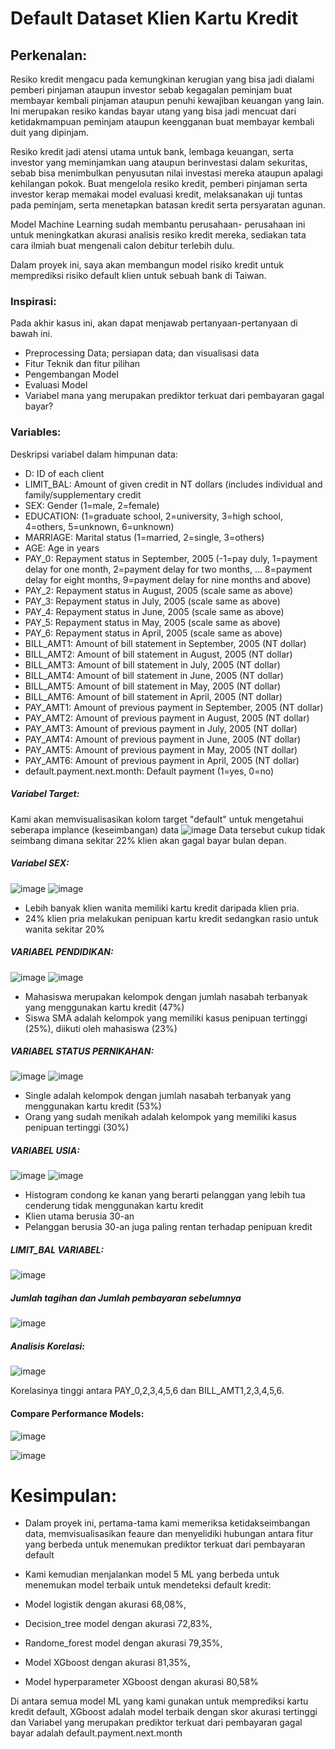 # Default Dataset Klien Kartu Kredit


## Perkenalan:
Resiko kredit mengacu pada kemungkinan kerugian yang bisa jadi dialami pemberi pinjaman ataupun investor sebab kegagalan peminjam buat membayar kembali pinjaman ataupun penuhi kewajiban keuangan yang lain. Ini merupakan resiko kandas bayar utang yang bisa jadi mencuat dari ketidakmampuan peminjam ataupun keengganan buat membayar kembali duit yang dipinjam.

Resiko kredit jadi atensi utama untuk bank, lembaga keuangan, serta investor yang meminjamkan uang ataupun berinvestasi dalam sekuritas, sebab bisa menimbulkan penyusutan nilai investasi mereka ataupun apalagi kehilangan pokok. Buat mengelola resiko kredit, pemberi pinjaman serta investor kerap memakai model evaluasi kredit, melaksanakan uji tuntas pada peminjam, serta menetapkan batasan kredit serta persyaratan agunan.

Model Machine Learning sudah membantu perusahaan- perusahaan ini untuk meningkatkan akurasi analisis resiko kredit mereka, sediakan tata cara ilmiah buat mengenali calon debitur terlebih dulu.

Dalam proyek ini, saya akan membangun model risiko kredit untuk memprediksi risiko default klien untuk sebuah bank di Taiwan.


### Inspirasi:
Pada akhir kasus ini, akan dapat menjawab pertanyaan-pertanyaan di bawah ini.

- Preprocessing Data; persiapan data; dan visualisasi data
- Fitur Teknik dan fitur pilihan
- Pengembangan Model
- Evaluasi Model
- Variabel mana yang merupakan prediktor terkuat dari pembayaran gagal bayar?

### Variables:
Deskripsi variabel dalam himpunan data:

- D: ID of each client
- LIMIT_BAL: Amount of given credit in NT dollars (includes individual and family/supplementary credit
- SEX: Gender (1=male, 2=female)
- EDUCATION: (1=graduate school, 2=university, 3=high school, 4=others, 5=unknown, 6=unknown)
- MARRIAGE: Marital status (1=married, 2=single, 3=others)
- AGE: Age in years
- PAY_0: Repayment status in September, 2005 (-1=pay duly, 1=payment delay for one month, 2=payment delay for two months, ... 8=payment delay for eight months, 9=payment delay for nine months and above)
- PAY_2: Repayment status in August, 2005 (scale same as above)
- PAY_3: Repayment status in July, 2005 (scale same as above)
- PAY_4: Repayment status in June, 2005 (scale same as above)
- PAY_5: Repayment status in May, 2005 (scale same as above)
- PAY_6: Repayment status in April, 2005 (scale same as above)
- BILL_AMT1: Amount of bill statement in September, 2005 (NT dollar)
- BILL_AMT2: Amount of bill statement in August, 2005 (NT dollar)
- BILL_AMT3: Amount of bill statement in July, 2005 (NT dollar)
- BILL_AMT4: Amount of bill statement in June, 2005 (NT dollar)
- BILL_AMT5: Amount of bill statement in May, 2005 (NT dollar)
- BILL_AMT6: Amount of bill statement in April, 2005 (NT dollar)
- PAY_AMT1: Amount of previous payment in September, 2005 (NT dollar)
- PAY_AMT2: Amount of previous payment in August, 2005 (NT dollar)
- PAY_AMT3: Amount of previous payment in July, 2005 (NT dollar)
- PAY_AMT4: Amount of previous payment in June, 2005 (NT dollar)
- PAY_AMT5: Amount of previous payment in May, 2005 (NT dollar)
- PAY_AMT6: Amount of previous payment in April, 2005 (NT dollar)
- default.payment.next.month: Default payment (1=yes, 0=no)


##### Variabel Target:

Kami akan memvisualisasikan kolom target "default" untuk mengetahui seberapa implance (keseimbangan) data
![image](https://github.com/JuanFakhri/Default_Dataset_Klien_Kartu_Kredit/assets/61308533/24969671-b117-4d92-a033-c4e7bc09d983)
Data tersebut cukup tidak seimbang dimana sekitar 22% klien akan gagal bayar bulan depan.

##### Variabel SEX:
![image](https://github.com/JuanFakhri/Default_Dataset_Klien_Kartu_Kredit/assets/61308533/fc30c9da-2731-4348-b8a0-d1efee0675ff)
![image](https://github.com/JuanFakhri/Default_Dataset_Klien_Kartu_Kredit/assets/61308533/dfdcfeb4-fa7a-40be-92df-e69a25c2e0ca)

- Lebih banyak klien wanita memiliki kartu kredit daripada klien pria.
- 24% klien pria melakukan penipuan kartu kredit sedangkan rasio untuk wanita sekitar 20%

##### VARIABEL PENDIDIKAN:
![image](https://github.com/JuanFakhri/Default_Dataset_Klien_Kartu_Kredit/assets/61308533/8def1da7-73d7-40d8-a518-b98781719d31)
![image](https://github.com/JuanFakhri/Default_Dataset_Klien_Kartu_Kredit/assets/61308533/e82fc39a-be16-44ae-9166-a866ce67adb3)

- Mahasiswa merupakan kelompok dengan jumlah nasabah terbanyak yang menggunakan kartu kredit (47%)
- Siswa SMA adalah kelompok yang memiliki kasus penipuan tertinggi (25%), diikuti oleh mahasiswa (23%)

##### VARIABEL STATUS PERNIKAHAN:
![image](https://github.com/JuanFakhri/Default_Dataset_Klien_Kartu_Kredit/assets/61308533/e834ab62-9fea-4ffe-96ff-899002db9abd)
![image](https://github.com/JuanFakhri/Default_Dataset_Klien_Kartu_Kredit/assets/61308533/9b60b488-09df-4cc1-8ba5-e1bd33e10d22)

- Single adalah kelompok dengan jumlah nasabah terbanyak yang menggunakan kartu kredit (53%)
- Orang yang sudah menikah adalah kelompok yang memiliki kasus penipuan tertinggi (30%)

##### VARIABEL USIA:
![image](https://github.com/JuanFakhri/Default_Dataset_Klien_Kartu_Kredit/assets/61308533/5bf87b78-51c1-4956-aa6c-958e3864b91c)
![image](https://github.com/JuanFakhri/Default_Dataset_Klien_Kartu_Kredit/assets/61308533/4dcefa22-8112-4584-a811-e7c0f1cce77f)
- Histogram condong ke kanan yang berarti pelanggan yang lebih tua cenderung tidak menggunakan kartu kredit
- Klien utama berusia 30-an
- Pelanggan berusia 30-an juga paling rentan terhadap penipuan kredit

##### LIMIT_BAL VARIABEL:
![image](https://github.com/JuanFakhri/Default_Dataset_Klien_Kartu_Kredit/assets/61308533/89d5f4f4-3bac-43a9-988c-0dec25b6a4c3)

##### Jumlah tagihan dan Jumlah pembayaran sebelumnya
![image](https://github.com/JuanFakhri/Default_Dataset_Klien_Kartu_Kredit/assets/61308533/3d78cc9e-45f5-414a-973f-7d8bf9903a6c)

##### Analisis Korelasi:
![image](https://github.com/JuanFakhri/Default_Dataset_Klien_Kartu_Kredit/assets/61308533/7451d943-3ef2-4a05-956d-c3fa437a3f33)

Korelasinya tinggi antara PAY_0,2,3,4,5,6 dan BILL_AMT1,2,3,4,5,6.

#### Compare Performance Models:

![image](https://github.com/JuanFakhri/Default_Dataset_Klien_Kartu_Kredit/assets/61308533/fda630d0-8e44-469f-b356-61348bde3595)

![image](https://github.com/JuanFakhri/Default_Dataset_Klien_Kartu_Kredit/assets/61308533/e3459f81-7d1a-4428-8f96-3df7a5479cd7)

# Kesimpulan:

- Dalam proyek ini, pertama-tama kami memeriksa ketidakseimbangan data, memvisualisasikan feaure dan menyelidiki hubungan antara fitur yang berbeda untuk menemukan prediktor terkuat dari pembayaran default

- Kami kemudian menjalankan model 5 ML yang berbeda untuk menemukan model terbaik untuk mendeteksi default kredit:
- Model logistik dengan akurasi 68,08%,

- Decision_tree model dengan akurasi 72,83%,
- Randome_forest model dengan akurasi 79,35%,
- Model XGboost dengan akurasi 81,35%,
- Model hyperparameter XGboost dengan akurasi 80,58%

Di antara semua model ML yang kami gunakan untuk memprediksi kartu kredit default, XGboost adalah model terbaik dengan skor akurasi tertinggi dan Variabel yang merupakan prediktor terkuat dari pembayaran gagal bayar adalah default.payment.next.month 

